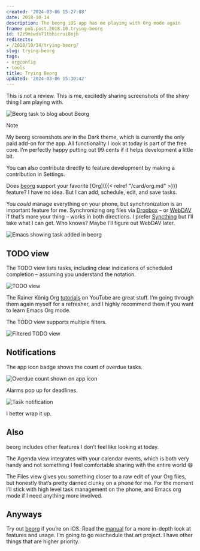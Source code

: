 ```yaml
---
created: '2024-03-06 15:27:08'
date: 2018-10-14
description: The beorg iOS app has me playing with Org mode again
fname: pub.post.2018.10.trying-beorg
id: t2z9miwds71tbhicrui8ejb
redirects:
- /2018/10/14/trying-beorg/
slug: trying-beorg
tags:
- orgconfig
- tools
title: Trying Beorg
updated: '2024-03-06 15:30:42'
---
```


This is not a review. This is me, excitedly sharing screenshots of the shiny thing I am playing with.

![Beorg task to blog about Beorg](assets/img/2018/cover-2018-10-14.png)

> [!NOTE]
> My beorg screenshots are in the Dark theme, which is currently the only paid add-on for the app. All functionality I look at today is part of the free core. I’m perfectly happy putting out 99 cents if it helps development a little bit.
>
> You can also contribute directly to feature development by making a contribution in Settings.

Does [beorg](https://beorgapp.com/) support your favorite [Org]({{< relref "/card/org.md" >}}) feature? I have no idea. But I can add, schedule, edit, and save tasks.

You *could* manage everything on your phone, but synchronization is an important feature for me. Synchronizing org files via [Dropbox](https://www.dropbox.com/) – or [WebDAV](https://en.wikipedia.org/wiki/WebDAV) if that’s more your thing – works in both directions. I prefer [Syncthing](https://syncthing.net/) but I’ll take what I can get. Who knows? Maybe I’ll figure out WebDAV later.

![Emacs showing task added in beorg](assets/img/2018/emacs-synced.png)

## TODO view

The TODO view lists tasks, including clear indications of scheduled completion – assuming you understand the notation.

![TODO view](assets/img/2018/agenda-view.png)

The Rainer König Org [tutorials](https://www.youtube.com/watch?v=sQS06Qjnkcc&list=PLVtKhBrRV_ZkPnBtt_TD1Cs9PJlU0IIdE) on YouTube are great stuff. I’m going through them again myself for a refresher, and I highly recommend them if you want to learn Emacs Org mode.

The TODO view supports multiple filters.

![Filtered TODO view](assets/img/2018/agenda-filtered.png)

## Notifications

The app icon badge shows the count of overdue tasks.

![Overdue count shown on app icon](assets/img/2018/notifications.jpg)

Alarms pop up for deadlines.

![Task notification](assets/img/2018/alarm.png)

I better wrap it up.

## Also

beorg includes other features I don’t feel like looking at today.

The Agenda view integrates with your calendar events, which is both very handy and not something I feel comfortable sharing with the entire world :smile:

The Files view gives you something closer to a raw edit of your Org files, but honestly that’s pretty darned clunky on a phone for me. For the moment I’ll stick with high level task management on the phone, and Emacs org mode if I need anything more involved.

## Anyways

Try out [beorg](https://beorgapp.com/) if you’re on iOS. Read the [manual](https://beorgapp.com/manual/) for a more in-depth look at features and usage. I’m going to go reschedule that art project. I have other things that are higher priority.